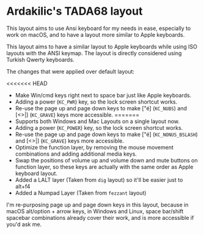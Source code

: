 # Ardakilic's TADA68 layout

This layout aims to use Ansi keyboard for my needs in ease, especially to work on macOS, and to have a layout more similar to Apple keyboards.

This layout aims to have a similar layout to Apple keyboards while using ISO layouts with the ANSI keymap. The layout is directly considered using Turkish Qwerty keyboards.

The changes that were applied over default layout:

<<<<<<< HEAD
* Make Win/cmd keys right next to space bar just like Apple keyboards.
* Adding a power (`KC_PWR`) key, so the lock screen shortcut works.
* Re-use the page up and page down keys to make ["é] (`KC_NUBS`) and [<>|] (`KC_GRAVE`) keys more accessible.
=======
* Supports both Windows and Mac Layouts on a single layout now.
* Adding a power (`KC_POWER`) key, so the lock screen shortcut works.
* Re-use the page up and page down keys to make ["é] (`KC_NONUS_BSLASH`) and [<>|] (`KC_GRAVE`) keys more accessible.
* Optimize the function layer, by removing the mouse movement combinations and adding additional media keys.
* Swap the positions of volume up and volume down and mute buttons on function layer, so these keys are actually with the same order as Apple keyboard layout.
* Added a LALT layer (Taken from `dig` layout) so it'll be easier just to alt+f4
* Added a Numpad Layer (Taken from `fezzant` layout)

I'm re-purposing page up and page down keys in this layout, because in macOS alt/option + arrow keys, in Windows and Linux, space bar/shift spacebar combinations already cover their work, and is more accessible if you'd ask me.